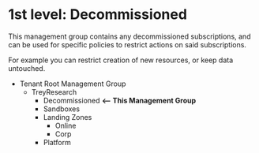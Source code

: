 # 1st level: Decommissioned

This management group contains any decommissioned subscriptions, and can be used for specific policies to restrict actions on said subscriptions.

For example you can restrict creation of new resources, or keep data untouched.

- Tenant Root Management Group
  - TreyResearch
    - Decommissioned **<-- This Management Group**
    - Sandboxes
    - Landing Zones
      - Online
      - Corp
    - Platform
